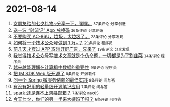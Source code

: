 # 2021-08-14

1. [女朋友给的七夕礼物~分享一下，嘿嘿。](https://www.v2ex.com/t/795722) `37条评论` `分享创造`
1. [送一波 “时流记” App 兑换码](https://www.v2ex.com/t/795711) `36条评论` `分享创造`
1. [不要购买 AC-86U，垃圾，太垃圾了。](https://www.v2ex.com/t/795716) `28条评论` `分享发现`
1. [如何将一个技术公众号做到 1 万+？](https://www.v2ex.com/t/795709) `21条评论` `程序员`
1. [前几天才夸过 APP 取消开屏广告，又来了](https://www.v2ex.com/t/795719) `19条评论` `分享发现`
1. [我觉得技术公众号写技术文章就是个伪命题，一切都是为了割韭菜](https://www.v2ex.com/t/795733) `14条评论` `程序员`
1. [越来越能理解在计算机中数据的重要性](https://www.v2ex.com/t/795726) `9条评论` `程序员`
1. [把 IM SDK Web 版开源了](https://www.v2ex.com/t/795738) `8条评论` `开源软件`
1. [问一个 Spring 微服务依赖的最佳实践](https://www.v2ex.com/t/795717) `8条评论` `问与答`
1. [有没有好用的轻量级开源笔记应用](https://www.v2ex.com/t/795723) `7条评论` `问与答`
1. [spark 还是连不上网易邮箱？](https://www.v2ex.com/t/795720) `7条评论` `macOS`
1. [今天七夕，你们的另一半来大姨妈了吗？](https://www.v2ex.com/t/795713) `6条评论` `问与答`
